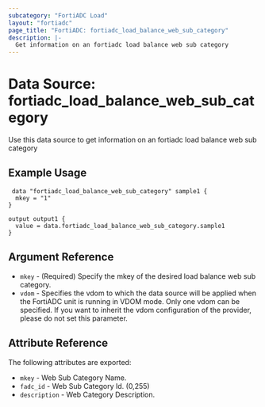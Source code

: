 ```yaml
---
subcategory: "FortiADC Load"
layout: "fortiadc"
page_title: "FortiADC: fortiadc_load_balance_web_sub_category"
description: |-
  Get information on an fortiadc load balance web sub category
---
```


# Data Source: fortiadc_load_balance_web_sub_category
Use this data source to get information on an fortiadc load balance web sub category

## Example Usage

```hcl
 data "fortiadc_load_balance_web_sub_category" sample1 {
  mkey = "1"
}

output output1 {
  value = data.fortiadc_load_balance_web_sub_category.sample1
}
```

## Argument Reference
* `mkey` - (Required) Specify the mkey of the desired  load balance web sub category.
* `vdom` - Specifies the vdom to which the data source will be applied when the FortiADC unit is running in VDOM mode. Only one vdom can be specified. If you want to inherit the vdom configuration of the provider, please do not set this parameter.


## Attribute Reference

The following attributes are exported:

* `mkey` - Web Sub Category Name.
* `fadc_id` - Web Sub Category Id. (0,255)
* `description` - Web Category Description. 

